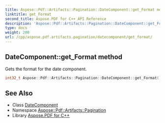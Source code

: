 ```yaml
---
title: Aspose::Pdf::Artifacts::Pagination::DateComponent::get_Format method
linktitle: get_Format
second_title: Aspose.PDF for C++ API Reference
description: 'Aspose::Pdf::Artifacts::Pagination::DateComponent::get_Format method. Gets the format for the date component in C++.'
type: docs
weight: 200
url: /cpp/aspose.pdf.artifacts.pagination/datecomponent/get_format/
---
```

## DateComponent::get_Format method


Gets the format for the date component.

```cpp
int32_t Aspose::Pdf::Artifacts::Pagination::DateComponent::get_Format() const
```

## See Also

* Class [DateComponent](../)
* Namespace [Aspose::Pdf::Artifacts::Pagination](../../)
* Library [Aspose.PDF for C++](../../../)
